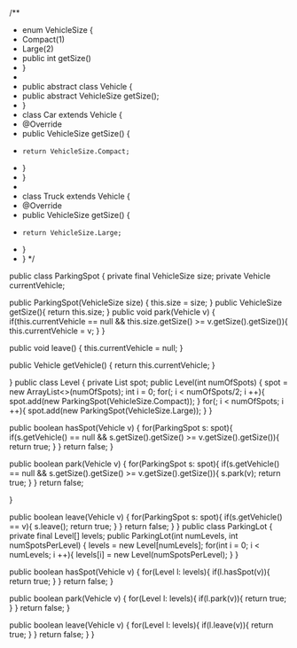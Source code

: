 /**
 * enum VehicleSize {
 *   Compact(1)
 *   Large(2)
 *   public int getSize()
 * }
 *
 * public abstract class Vehicle {
 *   public abstract VehicleSize getSize();
 * }
 * class Car extends Vehicle {
 *   @Override
 *   public VehicleSize getSize() {
 *     return VehicleSize.Compact;
 *   }
 * }
 *
 * class Truck extends Vehicle {
 *   @Override
 *   public VehicleSize getSize() {
 *     return VehicleSize.Large;
 *   }
 * }
 */

public class ParkingSpot {
  private final VehicleSize size;
  private Vehicle currentVehicle;
  
  public ParkingSpot(VehicleSize size) {
    this.size = size;
  }
  public VehicleSize getSize(){
    return this.size;
  }
  public void park(Vehicle v) {
    if(this.currentVehicle == null && this.size.getSize() >= v.getSize().getSize()){
      this.currentVehicle = v;
    }
  }

  public void leave() {
    this.currentVehicle = null;
  }

  public Vehicle getVehicle() {
    return this.currentVehicle;
  }

}
public class Level {
  private List<ParkingSpot> spot;
  public Level(int numOfSpots) {
    spot = new ArrayList<>(numOfSpots);
    int i = 0;
    for(; i < numOfSpots/2; i ++){
      spot.add(new ParkingSpot(VehicleSize.Compact));
    }
    for(; i < numOfSpots; i ++){
      spot.add(new ParkingSpot(VehicleSize.Large));
    }
  }

  public boolean hasSpot(Vehicle v) {
    for(ParkingSpot s: spot){
      if(s.getVehicle() == null && s.getSize().getSize() >= v.getSize().getSize()){
        return true;
      }
    }
    return false;
  }

  public boolean park(Vehicle v) {
    for(ParkingSpot s: spot){
      if(s.getVehicle() == null && s.getSize().getSize() >= v.getSize().getSize()){
        s.park(v);
        return true;
      }
    }
    return false;

  }

  public boolean leave(Vehicle v) {
    for(ParkingSpot s: spot){
      if(s.getVehicle() == v){
        s.leave();
        return true;
      }
    }
    return false;
  }
}
public class ParkingLot {
  private final Level[] levels;
  public ParkingLot(int numLevels, int numSpotsPerLevel) {
    levels = new Level[numLevels];
    for(int i = 0; i < numLevels; i ++){
      levels[i] = new Level(numSpotsPerLevel);
    }
  }

  public boolean hasSpot(Vehicle v) {
    for(Level l: levels){
      if(l.hasSpot(v)){
        return true;
      }
    }
    return false;
  }

  public boolean park(Vehicle v) {
    for(Level l: levels){
      if(l.park(v)){
        return true;
      }
    }
    return false;
  }

  public boolean leave(Vehicle v) {
    for(Level l: levels){
      if(l.leave(v)){
        return true;
      }
    }
    return false;
  }
}
